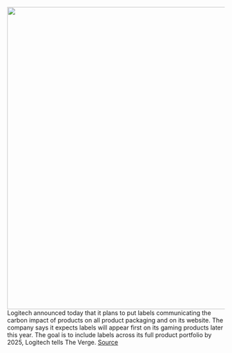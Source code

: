 <img src='https://cdn.vox-cdn.com/thumbor/E9b6_nV8qe8tOgQ3365yD95r1AQ=/0x0:4000x2249/1200x800/filters:focal(1680x805:2320x1445)/cdn.vox-cdn.com/uploads/chorus_image/image/66944982/200601_C02.161.0.jpg' width='700px' /><br/>
Logitech announced today that it plans to put labels communicating the carbon impact of products on all product packaging and on its website. The company says it expects labels will appear first on its gaming products later this year. The goal is to include labels across its full product portfolio by 2025, Logitech tells The Verge.
<a href='https://www.theverge.com/2020/6/17/21284528/logitech-carbon-impact-labels-products-packaging'> Source <a/>